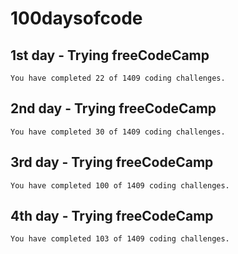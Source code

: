# 100daysofcode

## 1st day - Trying freeCodeCamp

```
You have completed 22 of 1409 coding challenges.
```

## 2nd day - Trying freeCodeCamp
```
You have completed 30 of 1409 coding challenges.
```

## 3rd day - Trying freeCodeCamp
```
You have completed 100 of 1409 coding challenges.
```

## 4th day - Trying freeCodeCamp
```
You have completed 103 of 1409 coding challenges.
```
